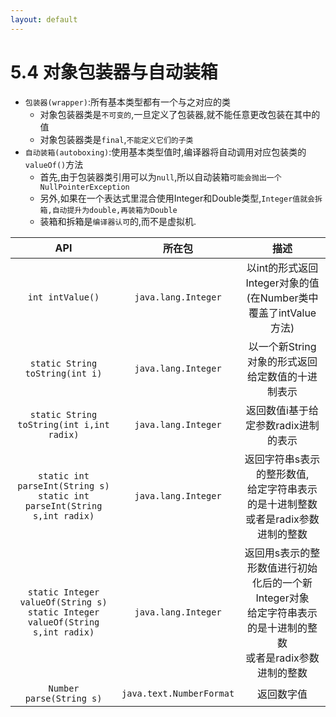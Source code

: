 ```yaml
---
layout: default
---
```


# 5.4 对象包装器与自动装箱
+ `包装器(wrapper)`:所有基本类型都有一个与之对应的类
    - 对象包装器类是`不可变的`,一旦定义了包装器,就不能任意更改包装在其中的值    
    - 对象包装器类是`final`,`不能定义它们的子类`  
+ `自动装箱(autoboxing)`:使用基本类型值时,编译器将自动调用对应包装类的`valueOf()`方法  
    - 首先,由于包装器类引用可以为`null`,所以自动装箱`可能会抛出一个NullPointerException`
    - 另外,如果在一个表达式里混合使用Integer和Double类型,`Integer值就会拆箱,自动提升为double,再装箱为Double`  
    - 装箱和拆箱是`编译器认可`的,而不是虚拟机.  
 
 |API|所在包|描述|
 |:---:|:---:|:---:|
 |`int intValue()`|`java.lang.Integer`|以int的形式返回Integer对象的值(在Number类中覆盖了intValue方法)|
 |`static String toString(int i)`|`java.lang.Integer`|以一个新String对象的形式返回给定数值的十进制表示|
 |`static String toString(int i,int radix)`|`java.lang.Integer`|返回数值i基于给定参数radix进制的表示|
 |`static int parseInt(String s)`<br>`static int parseInt(String s,int radix)`|`java.lang.Integer`|返回字符串s表示的整形数值,<br>给定字符串表示的是十进制整数<br>或者是radix参数进制的整数|  
 |`static Integer valueOf(String s)`<br>`static Integer valueOf(String s,int radix)`|`java.lang.Integer`|返回用s表示的整形数值进行初始化后的一个新Integer对象<br>给定字符串表示的是十进制的整数<br>或者是radix参数进制的整数|
 |`Number parse(String s)`|`java.text.NumberFormat`|返回数字值|